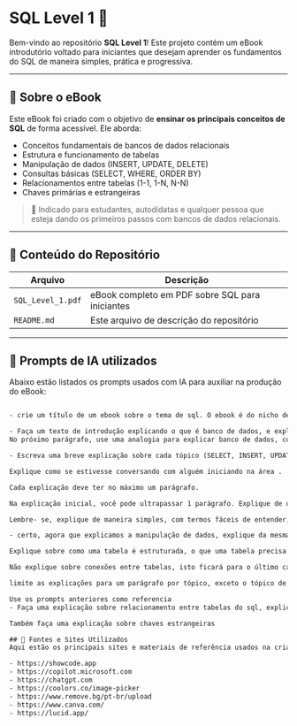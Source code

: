 # SQL Level 1 📘

Bem-vindo ao repositório **SQL Level 1**! Este projeto contém um eBook introdutório voltado para iniciantes que desejam aprender os fundamentos do SQL de maneira simples, prática e progressiva.

---

## 📖 Sobre o eBook

Este eBook foi criado com o objetivo de **ensinar os principais conceitos de SQL** de forma acessível. Ele aborda:

- Conceitos fundamentais de bancos de dados relacionais  
- Estrutura e funcionamento de tabelas  
- Manipulação de dados (INSERT, UPDATE, DELETE)  
- Consultas básicas (SELECT, WHERE, ORDER BY)  
- Relacionamentos entre tabelas (1-1, 1-N, N-N)  
- Chaves primárias e estrangeiras    

> 📌 Indicado para estudantes, autodidatas e qualquer pessoa que esteja dando os primeiros passos com bancos de dados relacionais.

---

## 📂 Conteúdo do Repositório

| Arquivo                | Descrição                              |
|------------------------|------------------------------------------|
| `SQL_Level_1.pdf`      | eBook completo em PDF sobre SQL para iniciantes |
| `README.md`            | Este arquivo de descrição do repositório |

---

## 🤖 Prompts de IA utilizados

Abaixo estão listados os prompts usados com IA para auxiliar na produção do eBook:

```txt

- crie um título de um ebook sobre o tema de sql. O ebook é do nicho de programação e do subnicho de sql. O titulo deve ser épico e curto, e tenha uma temática mais nerdv. O ebook será destinado a pessoas começando agora a estudar sql. Me liste 5 variações de títulos

- Faça um texto de introdução explicando o que é banco de dados, e explicando como um banco de dados funciona, em um parágrafo.
No próximo parágrafo, use uma analogia para explicar banco de dados, como um armário de roupas e as suas gavetas, sendo o armário o banco e as gavetas as tabelas que armazenam os dados (roupas)

- Escreva uma breve explicação sobre cada tópico (SELECT, INSERT, UPDATE, DELETE). Faça uma breve introdução sobre o que cada um eles representam

Explique como se estivesse conversando com alguém iniciando na área .

Cada explicação deve ter no máximo um parágrafo.

Na explicação inicial, você pode ultrapassar 1 parágrafo. Explique de uma maneira mais detalhada na mesma. 

Lembre- se, explique de maneira simples, com termos fáceis de entender, como se estivesse explicando para alguem que está começando agora na área

- certo, agora que explicamos a manipulação de dados, explique da mesma forma como as tabelas do sql funcionam.

Explique sobre como uma tabela é estruturada, o que uma tabela precisa para funcionar.

Não explique sobre conexões entre tabelas, isto ficará para o último capítulo.

limite as explicações para um parágrafo por tópico, exceto o tópico de introdução.

Use os prompts anteriores como referencia
- Faça uma explicação sobre relacionamento entre tabelas do sql, explicando sobre relacionamentos 1-1, 1-n e n-n. 

Também faça uma explicação sobre chaves estrangeiras

## 🔗 Fontes e Sites Utilizados
Aqui estão os principais sites e materiais de referência usados na criação do eBook:

- https://showcode.app
- https://copilot.microsoft.com
- https://chatgpt.com
- https://coolors.co/image-picker
- https://www.remove.bg/pt-br/upload
- https://www.canva.com/
- https://lucid.app/
